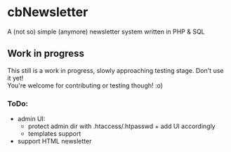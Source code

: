 # cbNewsletter
A (not so) simple (anymore) newsletter system written in PHP &amp; SQL

## Work in progress
This still is a work in progress, slowly approaching testing stage. Don't use it yet!<br>
You're welcome for contributing or testing though! :o)<br>


### ToDo:
* admin UI:
  * protect admin dir with .htaccess/.htpasswd + add UI accordingly
  * templates support
* support HTML newsletter
